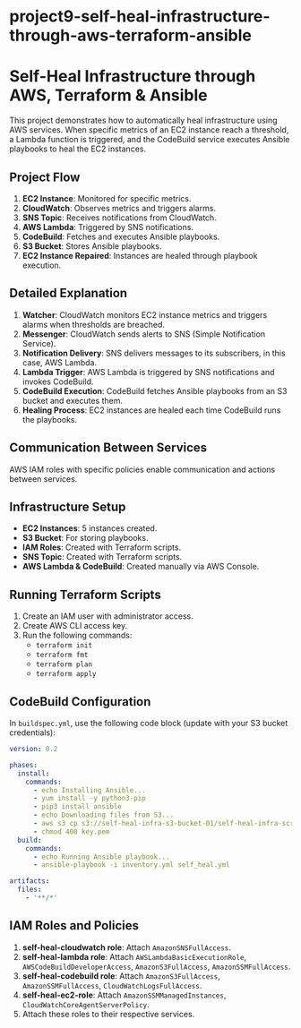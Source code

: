 # project9-self-heal-infrastructure-through-aws-terraform-ansible
# Self-Heal Infrastructure through AWS, Terraform & Ansible

This project demonstrates how to automatically heal infrastructure using AWS services. When specific metrics of an EC2 instance reach a threshold, a Lambda function is triggered, and the CodeBuild service executes Ansible playbooks to heal the EC2 instances.

## Project Flow

1. **EC2 Instance**: Monitored for specific metrics.
2. **CloudWatch**: Observes metrics and triggers alarms.
3. **SNS Topic**: Receives notifications from CloudWatch.
4. **AWS Lambda**: Triggered by SNS notifications.
5. **CodeBuild**: Fetches and executes Ansible playbooks.
6. **S3 Bucket**: Stores Ansible playbooks.
7. **EC2 Instance Repaired**: Instances are healed through playbook execution.

## Detailed Explanation

1. **Watcher**: CloudWatch monitors EC2 instance metrics and triggers alarms when thresholds are breached.
2. **Messenger**: CloudWatch sends alerts to SNS (Simple Notification Service).
3. **Notification Delivery**: SNS delivers messages to its subscribers, in this case, AWS Lambda.
4. **Lambda Trigger**: AWS Lambda is triggered by SNS notifications and invokes CodeBuild.
5. **CodeBuild Execution**: CodeBuild fetches Ansible playbooks from an S3 bucket and executes them.
6. **Healing Process**: EC2 instances are healed each time CodeBuild runs the playbooks.

## Communication Between Services

AWS IAM roles with specific policies enable communication and actions between services.

## Infrastructure Setup

- **EC2 Instances**: 5 instances created.
- **S3 Bucket**: For storing playbooks.
- **IAM Roles**: Created with Terraform scripts.
- **SNS Topic**: Created with Terraform scripts.
- **AWS Lambda & CodeBuild**: Created manually via AWS Console.

## Running Terraform Scripts

1. Create an IAM user with administrator access.
2. Create AWS CLI access key.
3. Run the following commands:
   - `terraform init`
   - `terraform fmt`
   - `terraform plan`
   - `terraform apply`

## CodeBuild Configuration

In `buildspec.yml`, use the following code block (update with your S3 bucket credentials):

```yaml
version: 0.2

phases:
  install:
    commands:
      - echo Installing Ansible...
      - yum install -y python3-pip
      - pip3 install ansible
      - echo Downloading files from S3...
      - aws s3 cp s3://self-heal-infra-s3-bucket-01/self-heal-infra-scripts/ ./ --recursive
      - chmod 400 key.pem
  build:
    commands:
      - echo Running Ansible playbook...
      - ansible-playbook -i inventory.yml self_heal.yml

artifacts:
  files:
    - '**/*'
```

## IAM Roles and Policies

1. **self-heal-cloudwatch role**: Attach `AmazonSNSFullAccess`.
2. **self-heal-lambda role**: Attach `AWSLambdaBasicExecutionRole`, `AWSCodeBuildDeveloperAccess`, `AmazonS3FullAccess`, `AmazonSSMFullAccess`.
3. **self-heal-codebuild role**: Attach `AmazonS3FullAccess`, `AmazonSSMFullAccess`, `CloudWatchLogsFullAccess`.
4. **self-heal-ec2-role**: Attach `AmazonSSMManagedInstances`, `CloudWatchCoreAgentServerPolicy`.
5. Attach these roles to their respective services.

